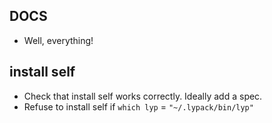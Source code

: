 ## DOCS

- Well, everything!

## install self

- Check that install self works correctly. Ideally add a spec.
- Refuse to install self if `which lyp` = `"~/.lypack/bin/lyp"`
